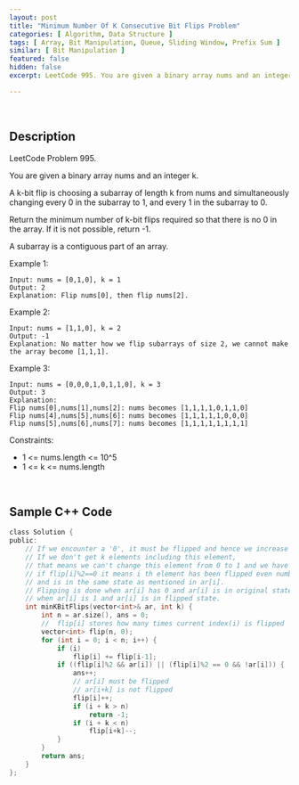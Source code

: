```yaml
---
layout: post
title: "Minimum Number Of K Consecutive Bit Flips Problem"
categories: [ Algorithm, Data Structure ]
tags: [ Array, Bit Manipulation, Queue, Sliding Window, Prefix Sum ]
similar: [ Bit Manipulation ]
featured: false
hidden: false
excerpt: LeetCode 995. You are given a binary array nums and an integer k.

---
```


<br />

## Description

LeetCode Problem 995.

You are given a binary array nums and an integer k.

A k-bit flip is choosing a subarray of length k from nums and simultaneously changing every 0 in the subarray to 1, and every 1 in the subarray to 0.

Return the minimum number of k-bit flips required so that there is no 0 in the array. If it is not possible, return -1.

A subarray is a contiguous part of an array.

Example 1:
```
Input: nums = [0,1,0], k = 1
Output: 2
Explanation: Flip nums[0], then flip nums[2].
```

Example 2:
```
Input: nums = [1,1,0], k = 2
Output: -1
Explanation: No matter how we flip subarrays of size 2, we cannot make the array become [1,1,1].
```

Example 3:
```
Input: nums = [0,0,0,1,0,1,1,0], k = 3
Output: 3
Explanation: 
Flip nums[0],nums[1],nums[2]: nums becomes [1,1,1,1,0,1,1,0]
Flip nums[4],nums[5],nums[6]: nums becomes [1,1,1,1,1,0,0,0]
Flip nums[5],nums[6],nums[7]: nums becomes [1,1,1,1,1,1,1,1]
```

Constraints:
* 1 <= nums.length <= 10^5
* 1 <= k <= nums.length

<br />

## Sample C++ Code


```c
class Solution {
public:
    // If we encounter a '0', it must be flipped and hence we increase ans by 1.
    // If we don't get k elements including this element, 
    // that means we can't change this element from 0 to 1 and we have to return -1.
    // if flip[i]%2==0 it means i th element has been flipped even number of times 
    // and is in the same state as mentioned in ar[i].
    // Flipping is done when ar[i] has 0 and ar[i] is in original state of 
    // when ar[i] is 1 and ar[i] is in flipped state.
    int minKBitFlips(vector<int>& ar, int k) {
        int n = ar.size(), ans = 0;
        //  flip[i] stores how many times current index(i) is flipped
        vector<int> flip(n, 0); 
        for (int i = 0; i < n; i++) {
            if (i) 
                flip[i] += flip[i-1];
            if ((flip[i]%2 && ar[i]) || (flip[i]%2 == 0 && !ar[i])) {
                ans++;
                // ar[i] must be flipped
                // ar[i+k] is not flipped
                flip[i]++;
                if (i + k > n) 
                    return -1;
                if (i + k < n) 
                    flip[i+k]--;
            }
        }
        return ans;
    }
};
```


